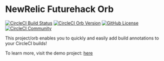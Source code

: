 # NewRelic Futurehack Orb

[![CircleCI Build Status](https://circleci.com/gh/jhawkinsfuturehack/nr-futurehack-orb.svg?style=shield "CircleCI Build Status")](https://circleci.com/gh/jhawkinsfuturehack/nr-futurehack-orb) [![CircleCI Orb Version](https://badges.circleci.com/orbs/nr-futurehack/annotate.svg)](https://circleci.com/orbs/registry/orb/nr-futurehack/annotate) [![GitHub License](https://img.shields.io/badge/license-MIT-lightgrey.svg)](https://raw.githubusercontent.com/jhawkinsfuturehack/nr-futurehack-orb/master/LICENSE) [![CircleCI Community](https://img.shields.io/badge/community-CircleCI%20Discuss-343434.svg)](https://discuss.circleci.com/c/ecosystem/orbs)

This project/orb enables you to quickly and easily add build annotations to your CircleCI builds!

To learn more, visit the demo project: [here](https://github.com/jhawkinsfuturehack/nr-orb-demo)


